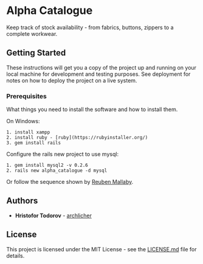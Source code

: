 # Alpha Catalogue

Keep track of stock availability - from fabrics, buttons, zippers to a complete workwear.

## Getting Started

These instructions will get you a copy of the project up and running on your local machine for development and testing purposes. See deployment for notes on how to deploy the project on a live system.

### Prerequisites

What things you need to install the software and how to install them.

On Windows:

```
1. install xampp
2. install ruby - [ruby](https://rubyinstaller.org/)
3. gem install rails
```

Configure the rails new project to use mysql:

```
1. gem install mysql2 -v 0.2.6
2. rails new alpha_catalogue -d mysql
```

Or follow the sequence shown by [Reuben Mallaby](https://stackoverflow.com/questions/5996834/how-to-install-ruby-on-rails-with-mysql-and-get-it-working-a-step-by-step-guide).

## Authors

* **Hristofor Todorov** - [archlicher](https://github.com/archlicher)

## License

This project is licensed under the MIT License - see the [LICENSE.md](LICENSE.md) file for details.
